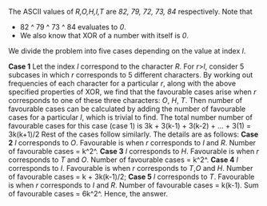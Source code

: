 The ASCII values of *R,O,H,I,T* are *82, 79, 72, 73, 84* respectively. Note that 
- 82 ^ 79 ^ 73 ^ 84 evaluates to *0*. 
- We also know that XOR of a number with itself is *0*.  

We divide the problem into five cases depending on the value at index *l*.

**Case 1** Let the index *l* correspond to the character *R*. For *r*>*l*, consider 5 subcases in which *r* corresponds to 5 different characters. By working out frequencies of each character for a particular *r*, along with the above specified properties of XOR, we find that the favourable cases arise when *r* corresponds to one of these three characters: *O*, *H*, *T*. Then number of favourable cases can be calculated by adding the number of favourable cases for a particular *l*, which is trivial to find. The total number number of favourable cases for this case (case 1) is 
3k + 3(k-1) + 3(k-2) + ... + 3(1) = 3k(k+1)/2
Rest of the cases follow similarly. The details are as follows:
**Case 2** *l* corresponds to *O*. Favourable is when *r* corresponds to *I* and *R*. Number of favourable cases = k^2^.
**Case 3** *l* corresponds to *H*. Favourable is when *r* corresponds to *T* and *O*. Number of favourable cases = k^2^.
**Case 4** *l* corresponds to *I*. Favourable is when *r* corresponds to *T*,*O* and *H*. Number of favourable cases = k + 3k(k-1)/2;
**Case 5** *l* corresponds to *T*. Favourable is when *r* corresponds to *I* and *R*. Number of favourable cases = k(k-1).
Sum of favourable cases = 6k^2^. Hence, the answer.